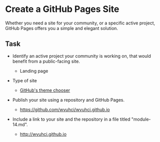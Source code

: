 # Create a GitHub Pages Site

Whether you need a site for your community, or a specific active project, GitHub Pages offers you a simple and elegant solution.

## Task

- Identify an active project your community is working on, that would benefit from a public-facing site.
	- Landing page
- Type of site
	- [GitHub's theme chooser](https://help.github.com/articles/creating-a-github-pages-site-with-the-jekyll-theme-chooser/)
  
- Publish your site using a repository and GitHub Pages.
	- https://github.com/wvuhci/wvuhci.github.io

- Include a link to your site and the repository in a file titled "module-14.md".
	- http://wvuhci.github.io

